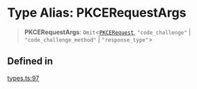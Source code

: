 # Type Alias: PKCERequestArgs

> **PKCERequestArgs**: `Omit`\<[`PKCERequest`](/docs/packages/sdk/type-aliases/PKCERequest.md), `"code_challenge"` \| `"code_challenge_method"` \| `"response_type"`\>

## Defined in

[types.ts:97](https://github.com/monerium/js-monorepo/blob/main/packages/sdk/src/types.ts#L97)
